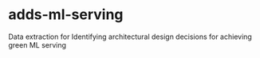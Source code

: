 # adds-ml-serving
Data extraction for Identifying architectural design decisions for achieving green ML serving
